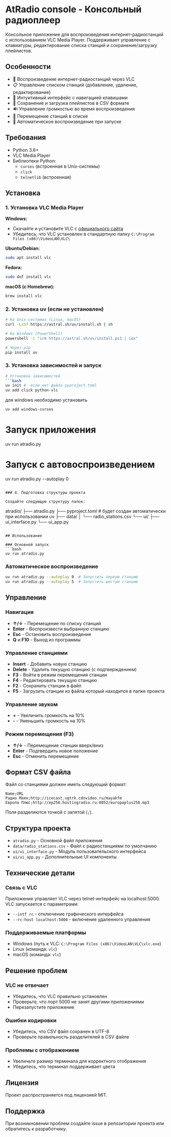 # AtRadio console - Консольный радиоплеер

Консольное приложение для воспроизведения интернет-радиостанций с использованием VLC Media Player. Поддерживает управление с клавиатуры, редактирование списка станций и сохранение/загрузку плейлистов.

## Особенности

- 🎵 Воспроизведение интернет-радиостанций через VLC
- 📋 Управление списком станций (добавление, удаление, редактирование)
- 🔧 Интуитивный интерфейс с навигацией клавишами
- 💾 Сохранение и загрузка плейлистов в CSV формате
- 🔊 Управление громкостью во время воспроизведения
- 📱 Перемещение станций в списке
- 🚀 Автоматическое воспроизведение при запуске

## Требования

- Python 3.6+
- VLC Media Player
- Библиотеки Python:
  - `curses` (встроенная в Unix-системы)
  - `click`
  - `telnetlib` (встроенная)

## Установка

### 1. Установка VLC Media Player

**Windows:**
- Скачайте и установите VLC с [официального сайта](https://www.videolan.org/vlc/)
- Убедитесь, что VLC установлен в стандартную папку `C:\Program Files (x86)\VideoLAN\VLC\`

**Ubuntu/Debian:**
```bash
sudo apt install vlc
```

**Fedora:**
```bash
sudo dnf install vlc
```

**macOS (с Homebrew):**
```bash
brew install vlc
```

### 2. Установка uv (если не установлен)

```bash
# На Unix-системах (Linux, macOS)
curl -LsSf https://astral.sh/uv/install.sh | sh

# На Windows (PowerShell)
powershell -c "irm https://astral.sh/uv/install.ps1 | iex"

# Через pip
pip install uv
```

### 3. Установка зависимостей и запуск

```bash
# Установка зависимостей
```bash
uv init #  если нет файла pyproject.toml
uv add click python-vlc 
```

для windows необходимо установить

```bash
uv add windows-curses
```

# Запуск приложения
uv run atradio.py

# Запуск с автовоспроизведением
uv run atradio.py --autoplay 0
```

### 4. Подготовка структуры проекта

Создайте следующую структуру папок:
```
atradio/
├── atradio.py
├── pyproject.toml  # будет создан автоматически при использовании uv
├── data/
│   └── radio_stations.csv
└── ui/
    ├── ui_interface.py
    └── ui_app.py
```

## Использование

### Основной запуск
```bash
uv run atradio.py
```

### Автоматическое воспроизведение
```bash
uv run atradio.py --autoplay 0  # Запустить первую станцию
uv run atradio.py --autoplay 5  # Запустить шестую станцию
```

## Управление

### Навигация
- **↑/↓** - Перемещение по списку станций
- **Enter** - Воспроизвести выбранную станцию
- **Esc** - Остановить воспроизведение
- **Q** и **F10** - Выход из программы

### Управление станциями
- **Insert** - Добавить новую станцию
- **Delete** - Удалить текущую станцию (с подтверждением)
- **F3** - Войти в режим перемещения станции
- **F4** - Редактировать текущую станцию
- **F2** - Сохранить станции в файл
- **F5** - Загрузить станции из файла который находится в папке проекта

### Управление звуком
- **+** - Увеличить громкость на 10%
- **-** - Уменьшить громкость на 10%

### Режим перемещения (F3)
- **↑/↓** - Перемещение станции вверх/вниз
- **Enter** - Подтвердить новое положение
- **Esc** - Отменить перемещение

## Формат CSV файла

Файл со станциями должен иметь следующий формат:
```csv
Name;URL
Радио Маяк;http://icecast.vgtrk.cdnvideo.ru/mayakfm
Европа Плюс;http://ep256.hostingradio.ru:8052/europaplus256.mp3
```

Поля разделяются точкой с запятой (`;`).

## Структура проекта

- `atradio.py` - Основной файл приложения
- `data/radio_stations.csv` - Файл с радиостанциями по умолчанию
- `ui/ui_interface.py` - Модуль пользовательского интерфейса
- `ui/ui_app.py` - Дополнительные UI компоненты

## Технические детали

### Связь с VLC
Приложение управляет VLC через telnet-интерфейс на localhost:5000. VLC запускается с параметрами:
- `--intf rc` - отключение графического интерфейса
- `--rc-host localhost:5000` - включение удаленного управления

### Поддерживаемые платформы
- Windows (путь к VLC: `C:\Program Files (x86)\VideoLAN\VLC\vlc.exe`)
- Linux (команда: `vlc`)
- macOS (команда: `vlc`)

## Решение проблем

### VLC не отвечает
- Убедитесь, что VLC правильно установлен
- Проверьте, что порт 5000 не занят другими приложениями
- Перезапустите приложение

### Ошибки кодировки
- Убедитесь, что CSV файл сохранен в UTF-8
- Проверьте правильность разделителей в CSV файле

### Проблемы с отображением
- Увеличьте размер терминала для корректного отображения
- Убедитесь, что терминал поддерживает цвета

## Лицензия

Проект распространяется под лицензией MIT.

## Поддержка

При возникновении проблем создайте issue в репозитории проекта или обратитесь к разработчику.